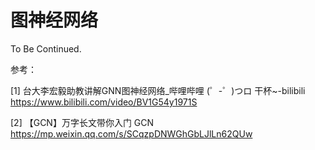 # 图神经网络

To Be Continued. 



参考：

[1] 台大李宏毅助教讲解GNN图神经网络_哔哩哔哩 (゜-゜)つロ 干杯~-bilibili
https://www.bilibili.com/video/BV1G54y1971S

[2] 【GCN】万字长文带你入门 GCN
https://mp.weixin.qq.com/s/SCqzpDNWGhGbLJlLn62QUw